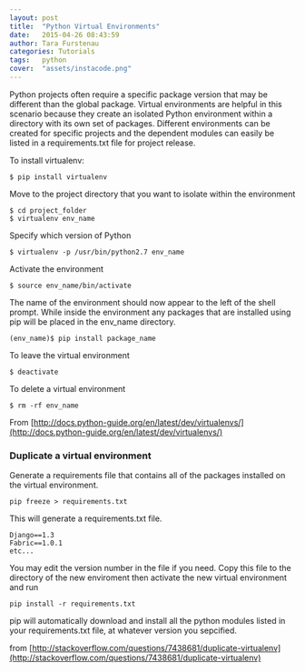 ```yaml
---
layout: post
title:  "Python Virtual Environments"
date:   2015-04-26 08:43:59
author: Tara Furstenau
categories: Tutorials
tags:	python
cover:  "assets/instacode.png"
---
```

Python projects often require a specific package version that may be different than the global package. Virtual environments are helpful in this scenario because they create an isolated Python environment within a directory with its own set of packages. Different environments can be created for specific projects and the dependent modules can easily be listed in a requirements.txt file for project release.

To install virtualenv:

	$ pip install virtualenv

Move to the project directory that you want to isolate within the environment

	$ cd project_folder
	$ virtualenv env_name

Specify which version of Python

	$ virtualenv -p /usr/bin/python2.7 env_name

Activate the environment

	$ source env_name/bin/activate

The name of the environment should now appear to the left of the shell prompt.
While inside the environment any packages that are installed using pip will be placed in the env_name directory.

	(env_name)$ pip install package_name

To leave the virtual environment

	$ deactivate

To delete a virtual environment

	$ rm -rf env_name

From [http://docs.python-guide.org/en/latest/dev/virtualenvs/](http://docs.python-guide.org/en/latest/dev/virtualenvs/)

### Duplicate a virtual environment
Generate a requirements file that contains all of the packages installed on the virtual environment.  

	pip freeze > requirements.txt

This will generate a requirements.txt file.

	Django==1.3
	Fabric==1.0.1
	etc...

You may edit the version number in the file if you need. Copy this file to the directory of the new enviroment then activate the new virtual environment and run

	pip install -r requirements.txt

pip will automatically download and install all the python modules listed in your requirements.txt file, at whatever version you sepcified.

from [http://stackoverflow.com/questions/7438681/duplicate-virtualenv](http://stackoverflow.com/questions/7438681/duplicate-virtualenv)
